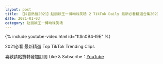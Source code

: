 ```yaml
---
layout: post
title: 【抖音熱搜2021】赵丽颖王一博吻戏笑场 2 TikTok Daily 最新必看精選合集2021 01 03
date: 2021-01-03
category: 赵丽颖王一博吻戏笑场
---
```


{% include youtube-video.html id="ftSn0B4-I9E" %}

2021必看 最新精選 Top TikTok Trending Clips

喜歡請點贊轉發加訂閱 Like & Subscribe：[YouTube](https://www.youtube.com/channel/UCAoR7VcanIPd04uEq_GIylA/videos)

